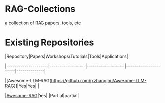 # RAG-Collections
a collection of RAG papers, tools, etc

# Existing Repositories
|Repository|Papers|Workshops/Tutorials|Tools|Applications|

|---------------------|------------------|-------------------|----------------------|--------------|

|[Awesome-LLM-RAG(https://github.com/jxzhangjhu/Awesome-LLM-RAG)]|Yes|Yes| | |

|[Awesome-RAG](https://github.com/frutik/Awesome-RAG)|Yes|  |Partial|partial|
